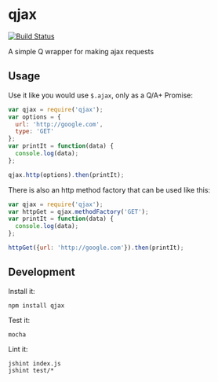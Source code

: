 # qjax

[![Build Status](https://travis-ci.org/kahnjw/qjax.png)](https://travis-ci.org/kahnjw/qjax)

A simple Q wrapper for making ajax requests

## Usage

Use it like you would use `$.ajax`, only as a Q/A+ Promise:

```javascript
var qjax = require('qjax');
var options = {
  url: 'http://google.com',
  type: 'GET'
};
var printIt = function(data) {
  console.log(data);
};

qjax.http(options).then(printIt);
```

There is also an http method factory that can be used like this:

```javascript
var qjax = require('qjax');
var httpGet = qjax.methodFactory('GET');
var printIt = function(data) {
  console.log(data);
};

httpGet({url: 'http://google.com'}).then(printIt);
```

## Development

Install it:

```
npm install qjax
```

Test it:

```
mocha
```

Lint it:
```
jshint index.js
jshint test/*
```
